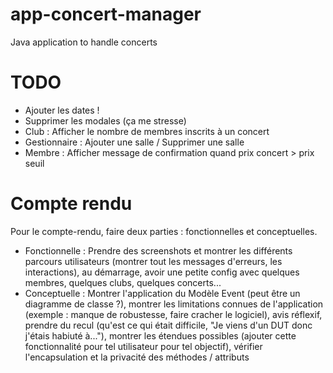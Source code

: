 # app-concert-manager
Java application to handle concerts

# TODO
- Ajouter les dates !
- Supprimer les modales (ça me stresse)
- Club : Afficher le nombre de membres inscrits à un concert
- Gestionnaire : Ajouter une salle / Supprimer une salle
- Membre : Afficher message de confirmation quand prix concert > prix seuil

# Compte rendu
Pour le compte-rendu, faire deux parties : fonctionnelles et conceptuelles.  
- Fonctionnelle : Prendre des screenshots et montrer les différents parcours utilisateurs (montrer tout les messages d'erreurs, les interactions), au démarrage, avoir une petite config avec quelques membres, quelques clubs, quelques concerts...  
- Conceptuelle : Montrer l'application du Modèle Event (peut être un diagramme de classe ?), montrer les limitations connues de l'application 
(exemple : manque de robustesse, faire cracher le logiciel), avis réflexif, prendre du recul (qu'est ce qui était difficile, "Je viens d'un DUT donc j'étais habiuté à..."), montrer les étendues possibles (ajouter cette fonctionnalité pour tel utilisateur pour tel objectif),
vérifier l'encapsulation et la privacité des méthodes / attributs
